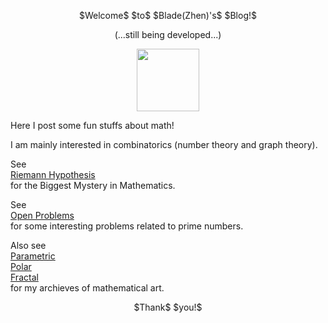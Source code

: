 <p align="center">
$Welcome$ $to$ $Blade(Zhen)'s$ $Blog!$
</p> 
<p align="center">
(...still being developed...)
</p> 
<p align="center"><img src= "https://user-images.githubusercontent.com/66701331/182988392-6dc55f54-b27b-414b-a433-48f172b1209d.png" width="100" height="100" ></p>
Here I post some fun stuffs about math! 
<p/>
I am mainly interested in combinatorics (number theory and graph theory).
<p/>

See 
<br/>
<a href="https://bladezhenlei.github.io/Riemann-Hypothesis/"> Riemann Hypothesis </a>
<br/>
for the Biggest Mystery in Mathematics. 

See
<br/>
<a href="https://bladezhenlei.github.io/Open-Problems/"> Open Problems </a>
<br/>
for some interesting problems related to prime numbers.
<br/>

Also see
<br/>
<a href="https://bladezhenlei.github.io/Gallery-Parametric/"> Parametric </a>
<br/>
<a href="https://bladezhenlei.github.io/Gallery-Polar/"> Polar </a>
<br/>
<a href="https://bladezhenlei.github.io/Gallery-Fractal/"> Fractal </a>
<br/>
for my archieves of mathematical art.

<p align="center">
$Thank$ $you!$
</p>


<html lang="en">
<head>
<meta http-equiv="content-type" content="text/html; charset=utf-8">
<script type="text/javascript" charset="utf-8" src="
https://cdn.mathjax.org/mathjax/latest/MathJax.js?config=TeX-AMS-MML_HTMLorMML,
https://vincenttam.github.io/javascripts/MathJaxLocal.js"></script>
</head>
